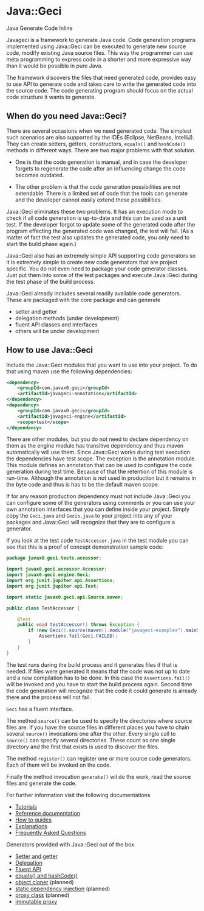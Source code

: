 # Java::Geci

Java Generate Code Inline

Javageci is a framework to generate Java code. Code generation programs implemented using Java::Geci can be executed
to generate new source code, modify existing Java source files. This way the programmer can use meta programming to
express code in a shorter and more expressive way than it would be possible in pure Java.

The framework discovers the files that need generated code, provides easy to use API to generate code and
takes care to write the generated code into the source code. The code generating program should focus on the
actual code structure it wants to generate.

## When do you need Java::Geci?

There are several occasions when we need generated code. The simplest such scenarios are also supported by the
IDEs (Eclipse, NetBeans, IntelliJ). They can create setters, getters, constructors, `equals()` and `hashCode()`
methods in different ways. There are two major problems with that solution.

* One is that the code generation is manual, and in case the developer forgets to regenerate the code after an
  influencing change the code becomes outdated.

* The other problem is that the code generation possibilities are not extendable. There is a limited set
  of code that the tools can generate and the developer cannot easily extend these possibilities.

Java::Geci eliminates these two problems. It has an execution mode to check if all code generation is up-to-date and
this can be used as a unit test. If the developer forgot to update some of the generated code after the program
effecting the generated code was changed, the test will fail. 
(As a matter of fact the test also updates the generated code, you only need to start the build phase again.)

Java::Geci also has an extremely simple API supporting code generators so it is extremely simple to create new
code generators that are project specific. You do not even need to package your code generator classes. Just put
them into some of the test packages and execute Java::Geci during the test phase of the build process.

Java::Geci already includes several readily available code generators. These are packaged with the core package
and can generate

* setter and getter
* delegation methods (under development)
* fluent API classes and interfaces
* others will be under development

## How to use Java::Geci

Include the Java::Geci modules that you want to use into your project. To do that using
maven use the following dependencies:

```xml
<dependency>
    <groupId>com.javax0.geci</groupId>
    <artifactId>javageci-annotation</artifactId>
</dependency>
<dependency>
    <groupId>com.javax0.geci</groupId>
    <artifactId>javageci-engine</artifactId>
    <scope>test</scope>
</dependency>

```

There are other modules, but you do not need to declare dependency on them as the
engine module has transitive dependency and thus maven automatically will use them.
Since Java::Geci works during test execution the dependencies have test scope. The
exception is the annotation module. This module defines an annotation that can be used
to configure the code generation during test time. Because of that the retention
of this module is run-time. Although the annotation is not used in production but 
it remains in the byte code and thus is has to be the default maven scope.

If for any reason production dependency must not include Java::Geci you can configure
some of the generators using comments or you can use your own annotation interfaces
that you can define inside your project. Simply copy the `Geci.java` and `Gecis.java`
to your project into any of your packages and Java::Geci will recognize that they are
to configure a generator.

If you look at the test code `TestAccessor.java` in the test module you can see that this is a proof of concept
demonstration sample code:

<!-- USE SNIPPET */TestAccessor -->
```java
package javax0.geci.tests.accessor;

import javax0.geci.accessor.Accessor;
import javax0.geci.engine.Geci;
import org.junit.jupiter.api.Assertions;
import org.junit.jupiter.api.Test;

import static javax0.geci.api.Source.maven;

public class TestAccessor {

    @Test
    public void testAccessor() throws Exception {
        if (new Geci().source(maven().module("javageci-examples").mainSource()).register(new Accessor()).generate()) {
            Assertions.fail(Geci.FAILED);
        }
    }
}
```

The test runs during the build process and it generates files if that is needed. If files were generated it means that
the code was not up to date and a new compilation has to be done. In this case the `Assertions.fail()` will be invoked
and you have to start the build process again. Second time the code generation will recognize that the code it could
generate is already there and the process will not fail.

`Geci` has a fluent interface.

The method `source()` can be used to specify the directories where source files are. If you have the source files
in different places you have to chain several `source()` invocations one after the other. Every single call to
`source()` can specify several directories. These count as one single directory and the first that exists is used
to discover the files.

The method `register()` can register one or more source code generators. Each of them will be invoked on the code.
 
Finally the method invocation `generate()` wil do the work, read the source files and generate the code.

For further information visit the following documentations

* [Tutorials](TUTORIAL.md)
* [Reference documentation](REFERENCE.md)
* [How to guides](HOWTO.md)
* [Explanations](EXPLANATION.md)
* [Frequently Asked Questions](FAQ.md)

Generators provided with Java::Geci out of the box

* [Setter and getter](ACCESSOR.md)
* [Delegation](DELEGATOR.md)
* [Fluent API](FLUENT.md)
* [equals() and hashCode()](EQUALS.md)
* [object cloner](CLONER.md) (planned)
* [static dependency injection](INJECT.md) (planned)
* [proxy class](PROXY.md) (planned)
* [immutable proxy](IMMUTATOR.md)
